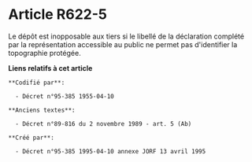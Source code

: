 # Article R622-5

Le dépôt est inopposable aux tiers si le libellé de la déclaration complété par la représentation accessible au public ne
permet pas d'identifier la topographie protégée.

**Liens relatifs à cet article**

	**Codifié par**:

	  - Décret n°95-385 1955-04-10

	**Anciens textes**:

	  - Décret n°89-816 du 2 novembre 1989 - art. 5 (Ab)

	**Créé par**:

	  - Décret n°95-385 1995-04-10 annexe JORF 13 avril 1995
